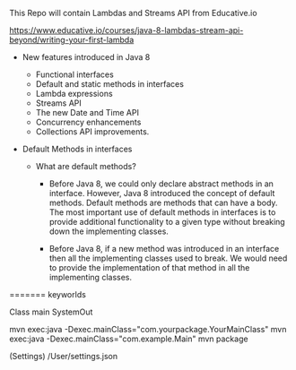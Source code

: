 This Repo will contain Lambdas and Streams API from Educative.io

https://www.educative.io/courses/java-8-lambdas-stream-api-beyond/writing-your-first-lambda

- New features introduced in Java 8

  - Functional interfaces
  - Default and static methods in interfaces
  - Lambda expressions
  - Streams API
  - The new Date and Time API
  - Concurrency enhancements
  - Collections API improvements.

- Default Methods in interfaces

  - What are default methods?

    - Before Java 8, we could only declare abstract methods in an interface. However, Java 8 introduced the concept of default methods. Default methods are methods that can have a body. The most important use of default methods in interfaces is to provide additional functionality to a given type without breaking down the implementing classes.

    - Before Java 8, if a new method was introduced in an interface then all the implementing classes used to break. We would need to provide the implementation of that method in all the implementing classes.

=======
keyworlds

Class
main
SystemOut

mvn exec:java -Dexec.mainClass="com.yourpackage.YourMainClass"
mvn exec:java -Dexec.mainClass="com.example.Main"
mvn package

(Settings) /User/settings.json
